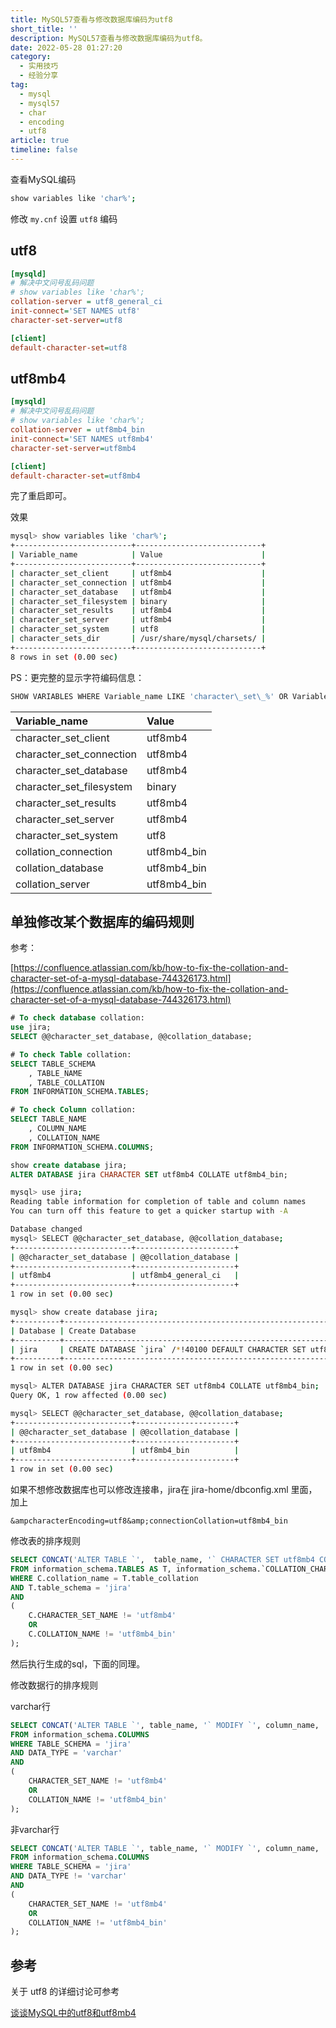 ```yaml
---
title: MySQL57查看与修改数据库编码为utf8
short_title: ''
description: MySQL57查看与修改数据库编码为utf8。
date: 2022-05-28 01:27:20
category:
  - 实用技巧
  - 经验分享
tag:
  - mysql
  - mysql57
  - char
  - encoding
  - utf8
article: true
timeline: false
---
```

查看MySQL编码

```bash
show variables like 'char%';
```

修改 `my.cnf` 设置 `utf8` 编码

## utf8

```ini
[mysqld]
# 解决中文问号乱码问题
# show variables like 'char%';
collation-server = utf8_general_ci
init-connect='SET NAMES utf8'
character-set-server=utf8

[client]
default-character-set=utf8
```

## utf8mb4

```ini
[mysqld]
# 解决中文问号乱码问题
# show variables like 'char%';
collation-server = utf8mb4_bin
init-connect='SET NAMES utf8mb4'
character-set-server=utf8mb4

[client]
default-character-set=utf8mb4
```

完了重启即可。

效果

```bash
mysql> show variables like 'char%';
+--------------------------+----------------------------+
| Variable_name            | Value                      |
+--------------------------+----------------------------+
| character_set_client     | utf8mb4                    |
| character_set_connection | utf8mb4                    |
| character_set_database   | utf8mb4                    |
| character_set_filesystem | binary                     |
| character_set_results    | utf8mb4                    |
| character_set_server     | utf8mb4                    |
| character_set_system     | utf8                       |
| character_sets_dir       | /usr/share/mysql/charsets/ |
+--------------------------+----------------------------+
8 rows in set (0.00 sec)
```

PS：更完整的显示字符编码信息：

```bash
SHOW VARIABLES WHERE Variable_name LIKE 'character\_set\_%' OR Variable_name LIKE 'collation%';
```

| Variable\_name             | Value        |
| :------------------------- | :----------- |
| character\_set\_client     | utf8mb4      |
| character\_set\_connection | utf8mb4      |
| character\_set\_database   | utf8mb4      |
| character\_set\_filesystem | binary       |
| character\_set\_results    | utf8mb4      |
| character\_set\_server     | utf8mb4      |
| character\_set\_system     | utf8         |
| collation\_connection      | utf8mb4\_bin |
| collation\_database        | utf8mb4\_bin |
| collation\_server          | utf8mb4\_bin |

## 单独修改某个数据库的编码规则

参考：

[https://confluence.atlassian.com/kb/how-to-fix-the-collation-and-character-set-of-a-mysql-database-744326173.html](https://confluence.atlassian.com/kb/how-to-fix-the-collation-and-character-set-of-a-mysql-database-744326173.html)

```sql
# To check database collation:
use jira;
SELECT @@character_set_database, @@collation_database;

# To check Table collation:
SELECT TABLE_SCHEMA
    , TABLE_NAME
    , TABLE_COLLATION 
FROM INFORMATION_SCHEMA.TABLES;

# To check Column collation:
SELECT TABLE_NAME 
    , COLUMN_NAME 
    , COLLATION_NAME 
FROM INFORMATION_SCHEMA.COLUMNS;

show create database jira;
ALTER DATABASE jira CHARACTER SET utf8mb4 COLLATE utf8mb4_bin;
```

```bash
mysql> use jira;
Reading table information for completion of table and column names
You can turn off this feature to get a quicker startup with -A

Database changed
mysql> SELECT @@character_set_database, @@collation_database;
+--------------------------+----------------------+
| @@character_set_database | @@collation_database |
+--------------------------+----------------------+
| utf8mb4                  | utf8mb4_general_ci   |
+--------------------------+----------------------+
1 row in set (0.00 sec)
```

```bash
mysql> show create database jira;
+----------+------------------------------------------------------------------+
| Database | Create Database                                                  |
+----------+------------------------------------------------------------------+
| jira     | CREATE DATABASE `jira` /*!40100 DEFAULT CHARACTER SET utf8mb4 */ |
+----------+------------------------------------------------------------------+
1 row in set (0.00 sec)
```

```bash
mysql> ALTER DATABASE jira CHARACTER SET utf8mb4 COLLATE utf8mb4_bin;
Query OK, 1 row affected (0.00 sec)

mysql> SELECT @@character_set_database, @@collation_database;
+--------------------------+----------------------+
| @@character_set_database | @@collation_database |
+--------------------------+----------------------+
| utf8mb4                  | utf8mb4_bin          |
+--------------------------+----------------------+
1 row in set (0.00 sec)
```

如果不想修改数据库也可以修改连接串，jira在 jira-home/dbconfig.xml 里面，加上

```
&ampcharacterEncoding=utf8&amp;connectionCollation=utf8mb4_bin
```

修改表的排序规则

```sql
SELECT CONCAT('ALTER TABLE `',  table_name, '` CHARACTER SET utf8mb4 COLLATE utf8mb4_bin;')
FROM information_schema.TABLES AS T, information_schema.`COLLATION_CHARACTER_SET_APPLICABILITY` AS C
WHERE C.collation_name = T.table_collation
AND T.table_schema = 'jira'
AND
(
    C.CHARACTER_SET_NAME != 'utf8mb4'
    OR
    C.COLLATION_NAME != 'utf8mb4_bin'
);
```

然后执行生成的sql，下面的同理。

修改数据行的排序规则

varchar行

```sql
SELECT CONCAT('ALTER TABLE `', table_name, '` MODIFY `', column_name, '` ', DATA_TYPE, '(', CHARACTER_MAXIMUM_LENGTH, ') CHARACTER SET utf8mb4 COLLATE utf8mb4_bin', (CASE WHEN IS_NULLABLE = 'NO' THEN ' NOT NULL' ELSE '' END), ';')
FROM information_schema.COLUMNS 
WHERE TABLE_SCHEMA = 'jira'
AND DATA_TYPE = 'varchar'
AND
(
    CHARACTER_SET_NAME != 'utf8mb4'
    OR
    COLLATION_NAME != 'utf8mb4_bin'
);
```

非varchar行

```sql
SELECT CONCAT('ALTER TABLE `', table_name, '` MODIFY `', column_name, '` ', DATA_TYPE, ' CHARACTER SET utf8mb4 COLLATE utf8mb4_bin', (CASE WHEN IS_NULLABLE = 'NO' THEN ' NOT NULL' ELSE '' END), ';')
FROM information_schema.COLUMNS 
WHERE TABLE_SCHEMA = 'jira'
AND DATA_TYPE != 'varchar'
AND
(
    CHARACTER_SET_NAME != 'utf8mb4'
    OR
    COLLATION_NAME != 'utf8mb4_bin'
);
```

## 参考

关于 utf8 的详细讨论可参考

[谈谈MySQL中的utf8和utf8mb4](http://blog.kevalin.xyz/2019/12/26/%E8%B0%88%E8%B0%88MySQL%E4%B8%AD%E7%9A%84utf8%E5%92%8Cutf8mb4/)
